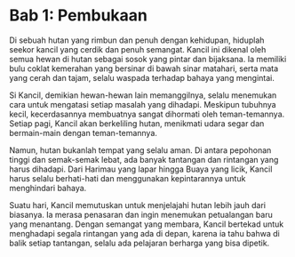 # Bab 1: Pembukaan

Di sebuah hutan yang rimbun dan penuh dengan kehidupan, hiduplah seekor kancil yang cerdik dan penuh semangat. Kancil ini dikenal oleh semua hewan di hutan sebagai sosok yang pintar dan bijaksana. Ia memiliki bulu coklat kemerahan yang bersinar di bawah sinar matahari, serta mata yang cerah dan tajam, selalu waspada terhadap bahaya yang mengintai.

Si Kancil, demikian hewan-hewan lain memanggilnya, selalu menemukan cara untuk mengatasi setiap masalah yang dihadapi. Meskipun tubuhnya kecil, kecerdasannya membuatnya sangat dihormati oleh teman-temannya. Setiap pagi, Kancil akan berkeliling hutan, menikmati udara segar dan bermain-main dengan teman-temannya.

Namun, hutan bukanlah tempat yang selalu aman. Di antara pepohonan tinggi dan semak-semak lebat, ada banyak tantangan dan rintangan yang harus dihadapi. Dari Harimau yang lapar hingga Buaya yang licik, Kancil harus selalu berhati-hati dan menggunakan kepintarannya untuk menghindari bahaya.

Suatu hari, Kancil memutuskan untuk menjelajahi hutan lebih jauh dari biasanya. Ia merasa penasaran dan ingin menemukan petualangan baru yang menantang. Dengan semangat yang membara, Kancil bertekad untuk menghadapi segala rintangan yang ada di depan, karena ia tahu bahwa di balik setiap tantangan, selalu ada pelajaran berharga yang bisa dipetik.